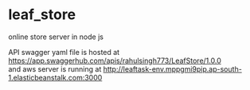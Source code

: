 # leaf_store
online store server in node js

API swagger yaml file is hosted at https://app.swaggerhub.com/apis/rahulsingh773/LeafStore/1.0.0 <br>
and aws server is running at http://leaftask-env.mppgmi9pip.ap-south-1.elasticbeanstalk.com:3000
